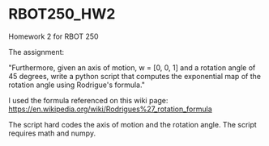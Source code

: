 # RBOT250_HW2
Homework 2 for RBOT 250

The assignment:

"Furthermore, given an axis of motion, w = [0, 0, 1] and a rotation angle of 45 degrees, write a python script that computes the exponential map of the rotation angle using Rodrigue's formula."

I used the formula referenced on this wiki page:
https://en.wikipedia.org/wiki/Rodrigues%27_rotation_formula

The script hard codes the axis of motion and the rotation angle.
The script requires math and numpy.
